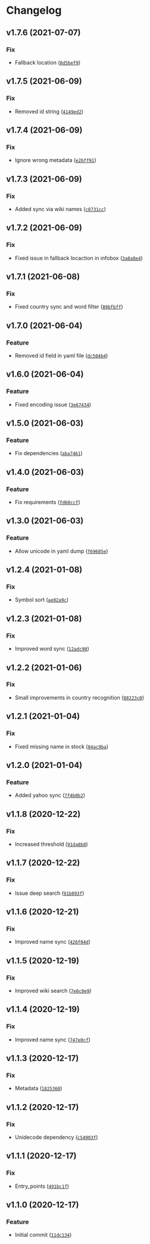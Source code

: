# Changelog

<!--next-version-placeholder-->

## v1.7.6 (2021-07-07)
### Fix
* Fallback location ([`8d5bef9`](https://github.com/portfolioplus/pysymbolscanner/commit/8d5bef90bddc5aba2dd6a4ab6172ea2d97049b15))

## v1.7.5 (2021-06-09)
### Fix
* Removed id string ([`4149ed2`](https://github.com/portfolioplus/pysymbolscanner/commit/4149ed2d787ca15b0e72c17f0dd4196a7c3455b2))

## v1.7.4 (2021-06-09)
### Fix
* Ignore wrong metadata ([`e2bff91`](https://github.com/portfolioplus/pysymbolscanner/commit/e2bff91d8af91532908474e1157c4329adf1d5a6))

## v1.7.3 (2021-06-09)
### Fix
* Added sync via wiki names ([`c8731cc`](https://github.com/portfolioplus/pysymbolscanner/commit/c8731cce72b62a22e4e8d917061e18e38f43c3b3))

## v1.7.2 (2021-06-09)
### Fix
* Fixed issue in fallback locaction in infobox ([`3a8a8e4`](https://github.com/portfolioplus/pysymbolscanner/commit/3a8a8e488a3dafefc7d469d26055b678c3b00934))

## v1.7.1 (2021-06-08)
### Fix
* Fixed country sync and word filter ([`89bfbff`](https://github.com/portfolioplus/pysymbolscanner/commit/89bfbff5f07d397a1337bc27263f3e17434ed804))

## v1.7.0 (2021-06-04)
### Feature
* Removed id field in yaml file ([`dc504b4`](https://github.com/portfolioplus/pysymbolscanner/commit/dc504b4521b39b04043db39fc4197e6105f65319))

## v1.6.0 (2021-06-04)
### Feature
* Fixed encoding issue ([`3e67434`](https://github.com/portfolioplus/pysymbolscanner/commit/3e6743417b536605bc0c1fa0b8bf66b40408111d))

## v1.5.0 (2021-06-03)
### Feature
* Fix dependencies ([`aba7461`](https://github.com/portfolioplus/pysymbolscanner/commit/aba7461e38ee0c6f20e525e1f61de551e0104c78))

## v1.4.0 (2021-06-03)
### Feature
* Fix requirements ([`fd60ccf`](https://github.com/portfolioplus/pysymbolscanner/commit/fd60ccf04fe5d13943cff92b86d82791a7c6a4e5))

## v1.3.0 (2021-06-03)
### Feature
* Allow unicode in yaml dump ([`f69685e`](https://github.com/portfolioplus/pysymbolscanner/commit/f69685ea7e75e894103bca9aa3ab891f58596d8d))

## v1.2.4 (2021-01-08)
### Fix
* Symbol sort ([`ae02a9c`](https://github.com/portfolioplus/pysymbolscanner/commit/ae02a9cc178da7204835487b4e7dc5d0f25909a1))

## v1.2.3 (2021-01-08)
### Fix
* Improved word sync ([`12adc90`](https://github.com/portfolioplus/pysymbolscanner/commit/12adc909dac8b30bc11e7daf34c3789e69db7f3f))

## v1.2.2 (2021-01-06)
### Fix
* Small improvements in country recognition ([`88223c0`](https://github.com/portfolioplus/pysymbolscanner/commit/88223c02182635ce312f439b4c9620e97cdbe02f))

## v1.2.1 (2021-01-04)
### Fix
* Fixed missing name in stock ([`04ac9ba`](https://github.com/portfolioplus/pysymbolscanner/commit/04ac9ba5eea59048c3cff781d7ae51559d76a20d))

## v1.2.0 (2021-01-04)
### Feature
* Added yahoo sync ([`7f4b0b2`](https://github.com/portfolioplus/pysymbolscanner/commit/7f4b0b2da76c420c16d5beb74b29780d645fad1f))

## v1.1.8 (2020-12-22)
### Fix
* Increased threshold ([`91da8b8`](https://github.com/portfolioplus/pysymbolscanner/commit/91da8b80dc923e8f6da10130ae9857b6d7101c88))

## v1.1.7 (2020-12-22)
### Fix
* Issue deep search ([`91b093f`](https://github.com/portfolioplus/pysymbolscanner/commit/91b093ff6e54b36e3fdbe2a213f8b92a2bc12016))

## v1.1.6 (2020-12-21)
### Fix
* Improved name sync ([`426f04d`](https://github.com/portfolioplus/pysymbolscanner/commit/426f04d6d78497c73274edbe909246bdf24f363e))

## v1.1.5 (2020-12-19)
### Fix
* Improved wiki search ([`7e6c0e9`](https://github.com/portfolioplus/pysymbolscanner/commit/7e6c0e9bf0afaa515aa1518a69d74c707c3a50e4))

## v1.1.4 (2020-12-19)
### Fix
* Improved name sync ([`747e0cf`](https://github.com/portfolioplus/pysymbolscanner/commit/747e0cfe1cb61012f45c4171b9e10a76a12f8a52))

## v1.1.3 (2020-12-17)
### Fix
* Metadata ([`1825360`](https://github.com/portfolioplus/pysymbolscanner/commit/1825360ad759b318fac7a0e4e3e4233fd82fc279))

## v1.1.2 (2020-12-17)
### Fix
* Unidecode dependency ([`c54903f`](https://github.com/portfolioplus/pysymbolscanner/commit/c54903f8610b7801be0f06559bdc61f34e9bb3e6))

## v1.1.1 (2020-12-17)
### Fix
* Entry_points ([`491bc1f`](https://github.com/portfolioplus/pysymbolscanner/commit/491bc1f1f1f0cbaf4597440855fa937404a58984))

## v1.1.0 (2020-12-17)
### Feature
* Initial commit ([`11dc134`](https://github.com/portfolioplus/pysymbolscanner/commit/11dc134a8540cca68649f5165423996b046506ac))
